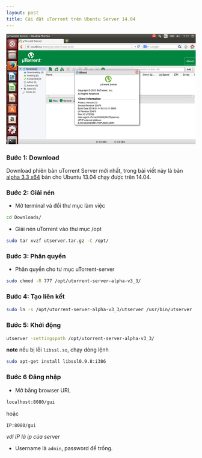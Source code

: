 ```yaml
---
layout: post
title: Cài đặt uTorrent trên Ubuntu Server 14.04
---
```


![](/images/utorrent-server.png)
<!--break-->
### Bước 1: Download
Download phiên bản uTorrent Server mới nhất, trong bài viết này là bản [alpha 3.3 x64](http://download-new.utorrent.com/track/beta/endpoint/utserver/os/linux-x64-ubuntu-13-04) bản cho Ubuntu 13.04 chạy được trên 14.04.

### Bước 2: Giải nén

- Mở terminal và đổi thư mục làm việc

```bash
cd Downloads/
```
- Giải nén uTorrent vào thư mục /opt

```bash
sudo tar xvzf utserver.tar.gz -C /opt/
```

### Bước 3: Phân quyền

- Phân quyền cho tư mục uTorrent-server

```bash
sudo chmod -R 777 /opt/utorrent-server-alpha-v3_3/
```

### Bước 4: Tạo liên kết

```bash
sudo ln -s /opt/utorrent-server-alpha-v3_3/utserver /usr/bin/utserver
```

### Bước 5: Khởi động

```bash
utserver -settingspath /opt/utorrent-server-alpha-v3_3/
```

**note** nếu bị lỗi `libssl.so`, chạy dòng lệnh

```bash
sudo apt-get install libssl0.9.8:i386
```

### Bước 6 Đăng nhập

- Mở bằng browser URL

```bash
localhost:8080/gui
```

hoặc

```bash
IP:8080/gui
```

*với IP là ip của server*

- Username là `admin`, password để trống.
 




